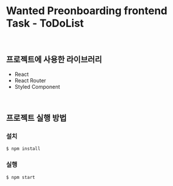 # Wanted Preonboarding frontend Task - ToDoList

<br>

## 프로젝트에 사용한 라이브러리
- React
- React Router
- Styled Component

<br>

## 프로젝트 실행 방법

### 설치
```
$ npm install
```

### 실행
```
$ npm start
```
